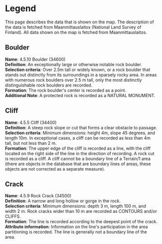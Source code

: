 # Legend

This page describes the data that is shown on the map. The description of the data is fetched from Maanmittauslaitos (National Land Survey of Finland). All data shown on the map is fetched from Maanmittauslaitos.

## Boulder

**Name**: 4.5.10 Boulder (34600)  
**Definition**: An exceptionally large or otherwise notable rock boulder.  
**Selection criteria**: Over 2.5m tall or widely known, or a rock boulder that stands out distinctly from its surroundings in a sparsely rocky area. In areas with numerous rock boulders over 2.5 m tall, only the most distinctly distinguishable rock boulders are recorded.  
**Formation**: The rock boulder's center is recorded as a point.  
**Additional Note**: A protected rock is recorded as a NATURAL MONUMENT.

## Cliff

**Name**: 4.5.5 Cliff (34400)  
**Definition**: A steep rock slope or cut that forms a clear obstacle to passage.  
**Selection criteria**: Minimum dimensions: height 4m, slope 45 degrees, and length 10m. In exceptional cases, a cliff can be recorded as less than 4m tall, but not less than 2 m.  
**Formation**: The upper edge of the cliff is recorded as a line, with the cliff located on the right side of the line in the direction of recording. A rock cut is recorded as a cliff. A cliff cannot be a boundary line of a Terrain/1 area (there are objects in the database that are boundary lines of areas, these objects are not corrected as a separate measure).

## Crack

**Name**: 4.5.9 Rock Crack (34500)  
**Definition**: A narrow and long hollow or gorge in the rock.  
**Selection criteria**: Minimum dimensions: depth 3 m, length 100 m, and width 2 m. Rock cracks wider than 10 m are recorded as CONTOURS and/or CLIFFS.  
**Formation**: The line is recorded according to the deepest point of the crack.  
**Attribute information**: Information on the line's participation in the area partitioning is recorded. The line is generally not a boundary line of the area.